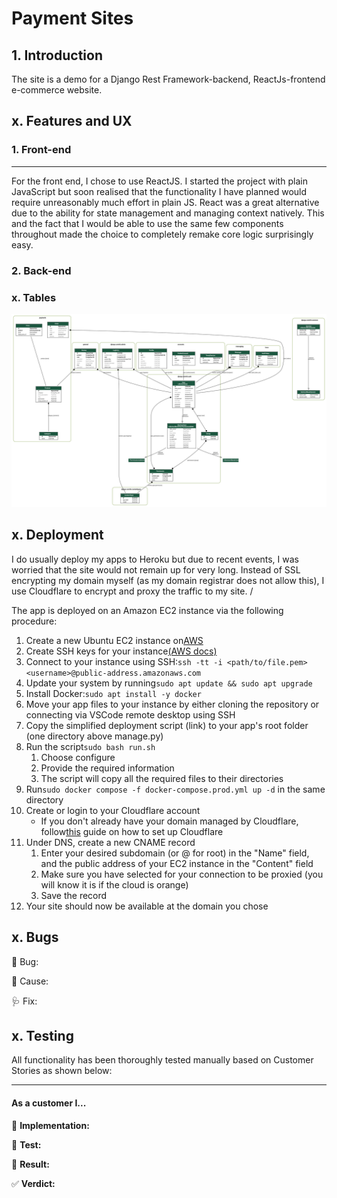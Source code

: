# Payment Sites

## 1\. Introduction

The site is a demo for a Django Rest Framework-backend, ReactJs-frontend e-commerce website.

## x. Features and UX

### 1. Front-end

---

For the front end, I chose to use ReactJS. I started the project with plain JavaScript but soon realised that the functionality I have planned would require unreasonably much effort in plain JS.
React was a great alternative due to the ability for state management and managing context natively. This and the fact that I would be able to use the same few components throughout made the choice to completely remake core logic surprisingly easy.

### 2. Back-end

### x. Tables
![table structure](assets/graphviz.svg)

## x. Deployment

I do usually deploy my apps to Heroku but due to recent events, I was worried that the site would not remain up for very long. Instead of SSL encrypting my domain myself (as my domain registrar does not allow this), I use Cloudflare to encrypt and proxy the traffic to my site. /

The app is deployed on an Amazon EC2 instance via the following procedure:

1. Create a new Ubuntu EC2 instance on[AWS](https://aws.amazon.com/ec2/)
2. Create SSH keys for your instance[(AWS docs)](https://docs.aws.amazon.com/AWSEC2/latest/UserGuide/ec2-key-pairs.html)
3. Connect to your instance using SSH:`ssh -tt -i <path/to/file.pem> <username>@public-address.amazonaws.com`
4. Update your system by running`sudo apt update && sudo apt upgrade`
5. Install Docker:`sudo apt install -y docker`
6. Move your app files to your instance by either cloning the repository or connecting via VSCode remote desktop using SSH
7. Copy the simplified deployment script (link) to your app's root folder (one directory above manage.py)
8. Run the script`sudo bash run.sh`
   1. Choose configure
   2. Provide the required information
   3. The script will copy all the required files to their directories
9. Run`sudo docker compose -f docker-compose.prod.yml up -d` in the same directory
10. Create or login to your Cloudflare account
    * If you don't already have your domain managed by Cloudflare, follow[this](https://developers.cloudflare.com/fundamentals/get-started/setup/) guide on how to set up Cloudflare
11. Under DNS, create a new CNAME record
    1. Enter your desired subdomain (or @ for root) in the "Name" field, and the public address of your EC2 instance in the "Content" field
    2. Make sure you have selected for your connection to be proxied (you will know it is if the cloud is orange)
    3. Save the record
12. Your site should now be available at the domain you chose

## x. Bugs

🐝 Bug:

🚧 Cause:

🩺 Fix:

## x. Testing

All functionality has been thoroughly tested manually based on Customer Stories as shown below:

---

#### As a customer I...

🚀 **Implementation:**

🧐 **Test:**

📜 **Result:**

✅ **Verdict:**
